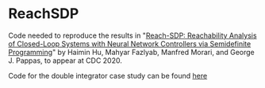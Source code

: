 # ReachSDP
Code needed to reproduce the results in "[Reach-SDP: Reachability Analysis of Closed-Loop Systems with Neural Network Controllers via Semidefinite Programming](https://arxiv.org/abs/2004.07876)" by Haimin Hu, Mahyar Fazlyab, Manfred Morari, and George J. Pappas, to appear at CDC 2020.

Code for the double integrator case study can be found [here](https://github.com/mahyarfazlyab/ReachSDP/tree/master/double_integrator_FRS)
